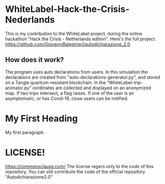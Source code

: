 # WhiteLabel-Hack-the-Crisis-Nederlands
This is my contribution to the WhiteLabel project, during the online hackathon "Hack the Crisis - Netherlands edition". Here's the full project: https://github.com/GiovanniBalestrieri/autodichiarazione_2.0

## How does it work?

The program uses auto declarations from users. In this simulation the declarations are created from "auto-declarations-generator.py", and stored on a Tangle quantum-resistant blockchain. In the "WhiteLabel-trip-animator.py" oordinates are collected and displayed on an anonymized map. If two trips intersect, a flag raises. If one of the user is an asymptomatic, or has Covid-19, close users can be notified.

<html>
<body>

<h1>My First Heading</h1>

<p>My first paragraph.</p>

</body>
</html>


# LICENSE!
https://commonsclause.com/
The license regers only to the code of this repository. You can still contribute the code of the official repository "Autodichiarazione2.0"
